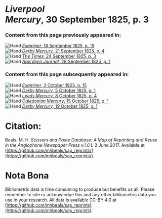 # *Liverpool Mercury*, 30 September 1825, p. 3  
  
### Content from this page previously appeared in:  
![Hand](http://scissorsandpaste.net/wp-content/uploads/2017/06/smallhandpointer.png) [*Examiner*, 18 September 1825, p. 15](https://mhbeals.github.io/sap_html/Examiner/Examiner-18-September-1825-p-15)  
![Hand](http://scissorsandpaste.net/wp-content/uploads/2017/06/smallhandpointer.png) [*Derby Mercury*, 21 September 1825, p. 4](https://mhbeals.github.io/sap_html/Derby-Mercury/Derby-Mercury-21-September-1825-p-4)  
![Hand](http://scissorsandpaste.net/wp-content/uploads/2017/06/smallhandpointer.png) [*The Times*, 24 September 1825, p. 3](https://mhbeals.github.io/sap_html/The-Times/The-Times-24-September-1825-p-3)  
![Hand](http://scissorsandpaste.net/wp-content/uploads/2017/06/smallhandpointer.png) [*Aberdeen Journal*, 28 September 1825, p. 1](https://mhbeals.github.io/sap_html/Aberdeen-Journal/Aberdeen-Journal-28-September-1825-p-1)  
  
### Content from this page subsequently appeared in:  
![Hand](http://scissorsandpaste.net/wp-content/uploads/2017/06/smallhandpointer.png) [*Examiner*, 2 October 1825, p. 15](https://mhbeals.github.io/sap_html/Examiner/Examiner-2-October-1825-p-15)  
![Hand](http://scissorsandpaste.net/wp-content/uploads/2017/06/smallhandpointer.png) [*Derby Mercury*, 5 October 1825, p. 1](https://mhbeals.github.io/sap_html/Derby-Mercury/Derby-Mercury-5-October-1825-p-1)  
![Hand](http://scissorsandpaste.net/wp-content/uploads/2017/06/smallhandpointer.png) [*Leeds Mercury*, 8 October 1825, p. 4](https://mhbeals.github.io/sap_html/Leeds-Mercury/Leeds-Mercury-8-October-1825-p-4)  
![Hand](http://scissorsandpaste.net/wp-content/uploads/2017/06/smallhandpointer.png) [*Caledonian Mercury*, 15 October 1825, p. 1](https://mhbeals.github.io/sap_html/Caledonian-Mercury/Caledonian-Mercury-15-October-1825-p-1)  
![Hand](http://scissorsandpaste.net/wp-content/uploads/2017/06/smallhandpointer.png) [*Derby Mercury*, 19 October 1825, p. 1](https://mhbeals.github.io/sap_html/Derby-Mercury/Derby-Mercury-19-October-1825-p-1)  


# Citation: 

Beals. M. H. *Scissors and Paste Database: A Map of Reprinting and Reuse in the Anglophone Newspaper Press v.1.0.1.* 2 June 2017. Available at [https://github.com/mhbeals/sap_reprints/](https://github.com/mhbeals/sap_reprints/). 

# Nota Bona

Bibliometric data is time consuming to produce but benefits us all. Please remember to cite or acknowledge this and any other bibliometric data you use in your research. All data is available CC-BY 4.0 at [https://github.com/mhbeals/sap_reprints](https://github.com/mhbeals/sap_reprints)